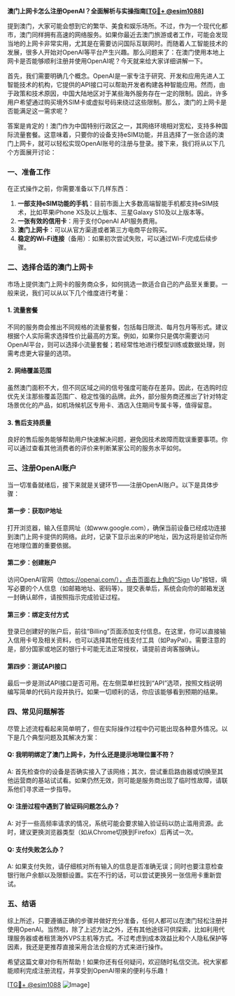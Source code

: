 **澳门上网卡怎么注册OpenAI？全面解析与实操指南[[TG💪+ @esim1088](https://t.me/s/esim1088)]**

提到澳门，大家可能会想到它的繁华、美食和娱乐场所。不过，作为一个现代化都市，澳门同样拥有高速的网络服务。如果你最近去澳门旅游或者工作，可能会发现当地的上网卡非常实用，尤其是在需要访问国际互联网时。而随着人工智能技术的发展，很多人开始对OpenAI等平台产生兴趣。那么问题来了：在澳门使用本地上网卡是否能够顺利注册并使用OpenAI呢？今天就来给大家详细讲解一下。

首先，我们需要明确几个概念。OpenAI是一家专注于研究、开发和应用先进人工智能技术的机构，它提供的API接口可以帮助开发者构建各种智能应用。然而，由于政策和技术原因，中国大陆地区对于某些海外服务存在一定的限制。因此，许多用户希望通过购买境外SIM卡或虚拟号码来绕过这些限制。那么，澳门的上网卡是否能满足这一需求呢？

答案是肯定的！澳门作为中国特别行政区之一，其网络环境相对宽松，支持多种国际流量套餐。这意味着，只要你的设备支持eSIM功能，并且选择了一张合适的澳门上网卡，就可以轻松实现OpenAI账号的注册与登录。接下来，我们将从以下几个方面展开讨论：

### 一、准备工作

在正式操作之前，你需要准备以下几样东西：
1. **一部支持eSIM功能的手机**：目前市面上大多数高端智能手机都支持eSIM技术，比如苹果iPhone XS及以上版本、三星Galaxy S10及以上版本等。
2. **一张有效的信用卡**：用于支付OpenAI API服务费用。
3. **澳门上网卡**：可以从官方渠道或者第三方电商平台购买。
4. **稳定的Wi-Fi连接**（备用）：如果初次尝试失败，可以通过Wi-Fi完成后续步骤。

### 二、选择合适的澳门上网卡

市场上提供澳门上网卡的服务商众多，如何挑选一款适合自己的产品至关重要。一般来说，我们可以从以下几个维度进行考量：

#### 1. 流量套餐
不同的服务商会推出不同规格的流量套餐，包括每日限流、每月包月等形式。建议根据个人实际需求选择性价比最高的方案。例如，如果你只是偶尔需要访问OpenAI平台，则可以选择小流量套餐；若经常性地进行模型训练或数据处理，则需考虑更大容量的选项。

#### 2. 网络覆盖范围
虽然澳门面积不大，但不同区域之间的信号强度可能存在差异。因此，在选购时应优先关注那些覆盖范围广、稳定性强的品牌。此外，部分服务商还推出了针对特定场景优化的产品，如机场候机区专用卡、酒店入住期间专属卡等，值得留意。

#### 3. 售后支持质量
良好的售后服务能够帮助用户快速解决问题，避免因技术故障而耽误重要事项。你可以通过查看其他消费者的评价来判断某家公司的服务水平如何。

### 三、注册OpenAI账户

当一切准备就绪后，接下来就是关键环节——注册OpenAI账户。以下是具体步骤：

#### 第一步：获取IP地址
打开浏览器，输入任意网址（如www.google.com），确保当前设备已经成功连接到澳门上网卡提供的网络。此时，记录下显示出来的IP地址，因为这将是验证你所在地理位置的重要依据。

#### 第二步：创建账户
访问OpenAI官网（https://openai.com/），点击页面右上角的“Sign Up”按钮，填写必要的个人信息（如邮箱地址、密码等）。提交表单后，系统会向你的邮箱发送一封确认邮件，请按照指示完成验证过程。

#### 第三步：绑定支付方式
登录已创建好的账户后，前往“Billing”页面添加支付信息。在这里，你可以直接输入信用卡号及相关资料，也可以选择其他在线支付工具（如PayPal）。需要注意的是，部分国家或地区的银行卡可能无法正常授权，请提前咨询客服确认。

#### 第四步：测试API接口
最后一步是测试API接口是否可用。在左侧菜单栏找到“API”选项，按照文档说明编写简单的代码片段并执行。如果一切顺利的话，你应该能够看到预期的结果。

### 四、常见问题解答

尽管上述流程看起来简单明了，但在实际操作过程中仍可能出现各种意外情况。以下是几个典型问题及其解决方案：

#### Q: 我明明绑定了澳门上网卡，为什么还是提示地理位置不符？
A: 首先检查你的设备是否确实接入了该网络；其次，尝试重启路由器或切换至其他运营商的基站试试看。如果仍然无效，则可能是服务商出现了临时性故障，请联系他们寻求进一步指导。

#### Q: 注册过程中遇到了验证码问题怎么办？
A: 对于一些高频率请求的情况，系统可能会要求输入验证码以防止滥用资源。此时，建议更换浏览器类型（如从Chrome切换到Firefox）后再试一次。

#### Q: 支付失败怎么办？
A: 如果支付失败，请仔细核对所有输入的信息是否准确无误；同时也要注意检查银行账户余额以及限额设置。实在不行的话，可以尝试更换另一张信用卡重新尝试。

### 五、结语

综上所述，只要遵循正确的步骤并做好充分准备，任何人都可以在澳门轻松注册并使用OpenAI。当然啦，除了上述方法之外，还有其他途径可供探索，比如利用代理服务器或者租赁海外VPS主机等方式。不过考虑到成本效益比和个人隐私保护等因素，我还是更推荐直接采用合法合规的方式来进行操作。

希望这篇文章对你有所帮助！如果你还有任何疑问，欢迎随时私信交流。祝大家都能顺利完成注册流程，并享受到OpenAI带来的便利与乐趣！

[[TG💪+ @esim1088](https://t.me/s/esim1088) ![Image](https://i.postimg.cc/4NQfJmqS/Snipaste-2025-05-13-00-14-12.png)]